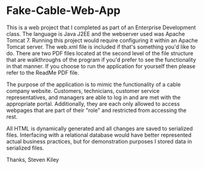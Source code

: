 # Fake-Cable-Web-App

This is a web project that I completed as part of an Enterprise Development class. The language is Java J2EE and the webserver used 
was Apache Tomcat 7. Running this project would require configuring it within an Apache Tomcat server. The web.xml file is included
if that's something you'd like to do. There are two PDF files located at the second level of the file structure that are walkthroughs 
of the program if you'd prefer to see the functionality in that manner. If you choose to run the application for yourself then please
refer to the ReadMe PDF file.

The purpose of the application is to mimic the functionality of a cable company website. Customers, technicians, customer service representatives, and managers are able to log in and are met with the appropriate portal. Additionally, they are each only allowed to 
access webpages that are part of their "role" and restricted from accessing the rest.

All HTML is dynamically generated and all changes are saved to serialized files. Interfacing with a relational database would have better
represented actual business practices, but for demonstration purposes I stored data in serialized files. 

Thanks,
Steven Kiley
